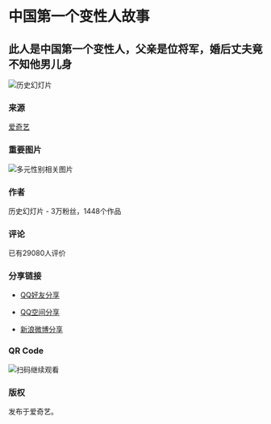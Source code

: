 # 中国第一个变性人故事

## 此人是中国第一个变性人，父亲是位将军，婚后丈夫竟不知他男儿身

![历史幻灯片](https://img7.iqiyipic.com/passport/20190610/18/c0/passport_1527608973_156017445318920_130_130.png)

### 来源 
[爱奇艺](//iqiyi.com/a_19rylfo2z1.html)

### 重要图片
![多元性别相关图片](http://m.iqiyipic.com/u1/image/20180711/ce/6d/uv_625497118_m_601_m1.jpg)

### 作者
历史幻灯片 - 3万粉丝，1448个作品

### 评论
已有29080人评价

### 分享链接
- [QQ好友分享](http://connect.qq.com/widget/shareqq/index.html?url=https%3A%2F%2Fwww.iqiyi.com%2Fw_19rylfo2z1.html&desc=%E3%80%90%E8%A7%86%E9%A2%91%EF%BC%9A%E6%AD%A4%E4%BA%BA%E6%98%AF%E4%B8%AD%E5%9B%BD%E7%AC%AC%E4%B8%80%E4%B8%AA%E5%8F%98%E6%80%A7%E4%BA%BA%EF%BC%8C%E7%88%B6%E4%BA%B2%E6%98%AF%E4%BD%8D%E5%B0%86%E5%86%9B%EF%BC%8C%E5%A9%9A%E5%90%8E%E4%B8%88%E5%A4%AB%E7%AB%9F%E4%B8%8D%E7%9F%A5%E4%BB%96%E7%94%B7%E5%84%BF%E8%BA%AB%E3%80%91%EF%BC%88%E5%88%86%E4%BA%AB%40%E7%88%B1%E5%A5%87%E8%89%BA%EF%BC%89&title=%E6%AD%A4%E4%BA%BA%E6%98%AF%E4%B8%AD%E5%9B%BD%E7%AC%AC%E4%B8%80%E4%B8%AA%E5%8F%98%E6%80%A7%E4%BA%BA%EF%BC%8C%E7%88%B6%E4%BA%B2%E6%98%AF%E4%BD%8D%E5%B0%86%E5%86%9B%EF%BC%8C%E5%A9%9A%E5%90%8E%E4%B8%88%E5%A4%AB%E7%AB%9F%E4%B8%8D%E7%9F%A5%E4%BB%96%E7%94%B7%E5%84%BF%E8%BA%AB&summary=&pics=https:http://m.iqiyipic.com/u1/image/20180711/ce/6d/uv_625497118_m_601_m1.jpg&site=QQ%E5%A5%BD%E5%8F%8B&style=201&width=32&height=32&src=sharemodclk131212)

- [QQ空间分享](http://sns.qzone.qq.com/cgi-bin/qzshare/cgi_qzshare_onekey?desc=%E3%80%90%E8%A7%86%E9%A2%91%EF%BC%9A%E6%AD%A4%E4%BA%BA%E6%98%AF%E4%B8%AD%E5%9B%BD%E7%AC%AC%E4%B8%80%E4%B8%AA%E5%8F%98%E6%80%A7%E4%BA%BA%EF%BC%8C%E7%88%B6%E4%BA%B2%E6%98%AF%E4%BD%8D%E5%B0%86%E5%86%9B%EF%BC%8C%E5%A9%9A%E5%90%8E%E4%B8%88%E5%A4%AB%E7%AB%9F%E4%B8%8D%E7%9F%A5%E4%BB%96%E7%94%B7%E5%84%BF%E8%BA%AB%E3%80%91%EF%BC%88%E5%88%86%E4%BA%AB%40%E7%88%B1%E5%A5%87%E8%89%BA%EF%BC%89&url=https%3A%2F%2Fwww.iqiyi.com%2Fw_19rylfo2z1.html&pics=http://m.iqiyipic.com/u1/image/20180711/ce/6d/uv_625497118_m_601_m1.jpg&src=sharemodclk131212)

- [新浪微博分享](https://service.weibo.com/share/share.php?appkey=1925825497&url=https%3A%2F%2Fwww.iqiyi.com%2Fw_19rylfo2z1.html&title=%E3%80%90%E8%A7%86%E9%A2%91%EF%BC%9A%E6%AD%A4%E4%BA%BA%E6%98%AF%E4%B8%AD%E5%9B%BD%E7%AC%AC%E4%B8%80%E4%B8%AA%E5%8F%98%E6%80%A7%E4%BA%BA%EF%BC%8C%E7%88%B6%E4%BA%B2%E6%98%AF%E4%BD%8D%E5%B0%86%E5%86%9B%EF%BC%8C%E5%A9%9A%E5%90%8E%E4%B8%88%E5%A4%AB%E7%AB%9F%E4%B8%8D%E7%9F%A5%E4%BB%96%E7%94%B7%E5%84%BF%E8%BA%AB%E3%80%91%EF%BC%88%E5%88%86%E4%BA%AB%40%E7%88%B1%E5%A5%87%E8%89%BA%EF%BC%89&content=utf-8&pic=http://m.iqiyipic.com/u1/image/20180711/ce/6d/uv_625497118_m_601_m1.jpg&searchPic=false&src=sharemodclk131212)

### QR Code
![扫码继续观看](//qrcode.iqiyipic.com/qrcoder/?data=http%3A%2F%2Fiqiyi.cn%2F66GGlAn-fe&width=112&salt=3b5445939fffee149a55b91cfe4741a3&app_id=02e0d03f&property=0)

### 版权
发布于爱奇艺。
<!-- tcd_original_link https://m.iqiyi.com/w_19rylfo2z1.html -->
